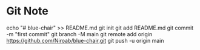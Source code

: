 # Git Note

echo "# blue-chair" >> README.md
git init
git add README.md
git commit -m "first commit"
git branch -M main
git remote add origin https://github.com/Niroab/blue-chair.git
git push -u origin main
